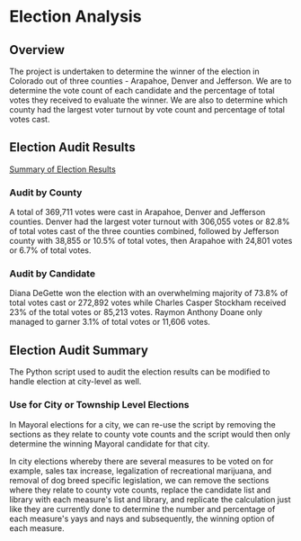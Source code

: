 # Election Analysis
## Overview
The project is undertaken to determine the winner of the election in Colorado out of three counties - Arapahoe, Denver and Jefferson. We are to determine the vote count of each candidate and the percentage of total votes they received to evaluate the winner. We are also to determine which county had the largest voter turnout by vote count and percentage of total votes cast.

## Election Audit Results
[Summary of Election Results](https://github.com/hwaijiinlee/Election_Analysis/blob/main/analysis/election_analysis.txt)
### Audit by County
A total of 369,711 votes were cast in Arapahoe, Denver and Jefferson counties. Denver had the largest voter turnout with 306,055 votes or 82.8% of total votes cast of the three counties combined, followed by Jefferson county with 38,855 or 10.5% of total votes, then Arapahoe with 24,801 votes or 6.7% of total votes.

### Audit by Candidate
Diana DeGette won the election with an overwhelming majority of 73.8% of total votes cast or 272,892 votes while Charles Casper Stockham received 23% of the total votes or 85,213 votes. Raymon Anthony Doane only managed to garner 3.1% of total votes or 11,606 votes.

## Election Audit Summary
The Python script used to audit the election results can be modified to handle election at city-level as well. 
### Use for City or Township Level Elections
In Mayoral elections for a city, we can re-use the script by removing the sections as they relate to county vote counts and the script would then only determine the winning Mayoral candidate for that city.

In city elections whereby there are several measures to be voted on for example, sales tax increase, legalization of recreational marijuana, and removal of dog breed specific legislation, we can remove the sections where they relate to county vote counts, replace the candidate list and library with each measure's list and library, and replicate the calculation just like they are currently done to determine the number and percentage of each measure's yays and nays and subsequently, the winning option of each measure.
